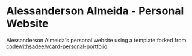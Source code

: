 # Alessanderson Almeida - Personal Website

Alessanderson Almeida's personal website using a template forked from [codewithsadee/vcard-personal-portfolio](http://github.com/codewithsadee/vcard-personal-portfolio).